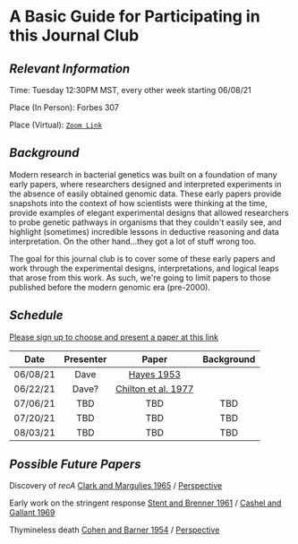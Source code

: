 # A Basic Guide for Participating in this Journal Club



## ***Relevant Information***

Time: Tuesday 12:30PM MST, every other week starting 06/08/21

Place (In Person): Forbes 307

Place (Virtual): [`Zoom Link`](https://arizona.zoom.us/j/82563962879)


## ***Background***

Modern research in bacterial genetics was built on a foundation of many early papers, where researchers designed and interpreted experiments in the absence of easily obtained genomic data. These early papers provide snapshots into the context of how scientists were thinking at the time, provide examples of elegant experimental designs that allowed researchers to probe genetic pathways in organisms that they couldn't easily see, and highlight (sometimes) incredible lessons in deductive reasoning and data interpretation. On the other hand...they got a lot of stuff wrong too.

The goal for this journal club is to cover some of these early papers and work through the experimental designs, interpretations, and logical leaps that arose from this work. As such, we're going to limit papers to those published before the modern genomic era (pre-2000). 

## ***Schedule***

[Please sign up to choose and present a paper at this link](https://docs.google.com/spreadsheets/d/1v8O0R3zjLTRd-7HiKxIXJlrYBnhSoIknWC9UaG0OjdU/edit?usp=sharing)

| Date          | Presenter   | Paper           |Background   |
|  :----:         |   :----:   |    :----: |          :----:       |
| 06/08/21      | Dave        | [Hayes 1953](https://arizona.box.com/s/5n4qqe5p8ck5p4dmv8fylhb1q7gqo9tn) |
| 06/22/21   | Dave?        | [Chilton et al. 1977](https://arizona.box.com/s/asolnz1h6grzbb7xafvg3tu6b6cbr6tx)        |   |
| 07/06/21   | TBD           | TBD         | TBD  |
| 07/20/21   | TBD           | TBD         | TBD |
| 08/03/21   | TBD           | TBD         | TBD |


## ***Possible Future Papers***

Discovery of _recA_ [Clark and Margulies 1965](https://www.ncbi.nlm.nih.gov/pmc/articles/PMC219534/) / [Perspective](https://onlinelibrary.wiley.com/doi/abs/10.1002/bies.950180912)

Early work on the stringent response [Stent and Brenner 1961](https://www.pnas.org/content/47/12/2005) / [Cashel and Gallant 1969](https://www.nature.com/articles/221838a0.pdf)

Thymineless death [Cohen and Barner 1954](https://www.pnas.org/content/40/10/885) / [Perspective](https://pubmed.ncbi.nlm.nih.gov/26097468/)

